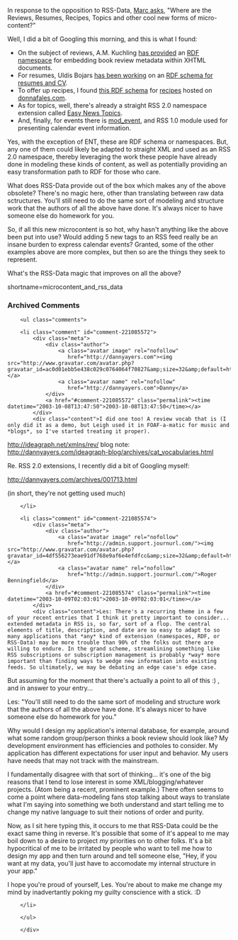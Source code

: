 <p>
In response to the opposition to RSS-Data,
<a href="http://blogs.it/0100198/2003/10/07.html#a1818">Marc asks</a>,
"Where are the Reviews, Resumes, Recipes, Topics and other cool new
forms of micro-content?"
</p>
<p>
Well, I did a bit of Googling this morning, and this is what I found:
</p>
<ul>
<li>
On the subject of reviews, A.M. Kuchling
<a href="http://www.amk.ca/xml/reviews.html">has provided</a> an
<a href="http://amk.ca/xml/review/1.0">RDF namespace</a>
for embedding book review metadata within XHTML documents.
</li>
<li>
For resumes,
Uldis Bojars
<a href="http://lists.w3.org/Archives/Public/www-rdf-interest/2002Jun/0077.html">has been working</a> on an
<a href="http://nightman.lv/~captsolo/cv.rdfs">RDF schema for resumes and CV</a>.
</li>
<li>
To offer up recipes, I found
<a href="http://donnafales.com/2002/07/28/recipe-schema">this RDF schema</a>
for <a href="http://donnafales.com/2003/recipes">recipes</a> hosted on
<a href="http://donnafales.com">donnafales.com</a>.
</li>
<li>
As for topics, well, there's already a straight RSS 2.0 namespace
extension called <a href="http://matt.blogs.it/specs/ENT/1.0/">Easy News Topics</a>.
</li>
<li>
And, finally, for events there is
<a href="http://web.resource.org/rss/1.0/modules/event/">mod_event</a>,
and RSS 1.0 module used for presenting calendar event information.
</li>
</ul>
<p>
Yes, with the exception of ENT, these are RDF schema or namespaces.
But, any one of them could likely be adapted to straight XML and used as an RSS 2.0
namespace, thereby leveraging the work these people have already done
in modeling these kinds of content, as well as potentially providing
an easy transformation path to RDF for those who care.
</p>
<p>
What does RSS-Data provide out of the box which makes any of the
above obsolete?  There's no magic here, other than translating between
raw data sctructures.  You'll still need to do the same sort of
modeling and structure work that the authors of all the above have
done.  It's always nicer to have someone else do homework for you.
</p>
<p>
So, if all this new microcontent is so hot, why hasn't anything like
the above been put into use?  Would adding 5 new tags to an RSS
feed really be an insane burden to express calendar events?  Granted,
some of the other examples above are more complex, but then so are
the things they seek to represent.
</p>
<p>
What's the RSS-Data magic that improves on all the above?
</p>
<!--more-->
shortname=microcontent_and_rss_data

<div id="comments" class="comments archived-comments">
            <h3>Archived Comments</h3>
            
        <ul class="comments">
            
        <li class="comment" id="comment-221085572">
            <div class="meta">
                <div class="author">
                    <a class="avatar image" rel="nofollow" 
                       href="http://dannyayers.com"><img src="http://www.gravatar.com/avatar.php?gravatar_id=ac0d01ebb5e438c029c0764064f70827&amp;size=32&amp;default=http://mediacdn.disqus.com/1320279820/images/noavatar32.png"/></a>
                    <a class="avatar name" rel="nofollow" 
                       href="http://dannyayers.com">Danny</a>
                </div>
                <a href="#comment-221085572" class="permalink"><time datetime="2003-10-08T13:47:50">2003-10-08T13:47:50</time></a>
            </div>
            <div class="content">I did one too! A review vocab that is (I only did it as a demo, but Leigh used it in FOAF-a-matic for music and *blogs*, so I've started treating it proper).

http://ideagraph.net/xmlns/rev/
blog note:
http://dannyayers.com/ideagraph-blog/archives/cat_vocabularies.html

Re. RSS 2.0 extensions, I recently did a bit of Googling myself:

http://dannyayers.com/archives/001713.html

(in short, they're not getting used much)</div>
            
        </li>
    
        <li class="comment" id="comment-221085574">
            <div class="meta">
                <div class="author">
                    <a class="avatar image" rel="nofollow" 
                       href="http://admin.support.journurl.com/"><img src="http://www.gravatar.com/avatar.php?gravatar_id=4df556273eae91df768e9af6e4efdfcc&amp;size=32&amp;default=http://mediacdn.disqus.com/1320279820/images/noavatar32.png"/></a>
                    <a class="avatar name" rel="nofollow" 
                       href="http://admin.support.journurl.com/">Roger Benningfield</a>
                </div>
                <a href="#comment-221085574" class="permalink"><time datetime="2003-10-09T02:03:01">2003-10-09T02:03:01</time></a>
            </div>
            <div class="content">Les: There's a recurring theme in a few of your recent entries that I think it pretty important to consider... extended metadata in RSS is, so far, sort of a flop. The central elements of title, description, and date are so easy to adapt to so many applications that *any* kind of extension (namespaces, RDF, or RSS-Data) may be more trouble than 90% of the folks out there are willing to endure. In the grand scheme, streamlining something like RSS subscriptions or subscription management is probably *way* more important than finding ways to wedge new information into existing feeds. So ultimately, we may be debating an edge case's edge case.

But assuming for the moment that there's actually a point to all of this :) , and in answer to your entry...

Les: "You'll still need to do the same sort of modeling and structure work that the authors of all the above have done. It's always nicer to have someone else do homework for you."

Why would I design my application's internal database, for example, around what some random group/person thinks a book review should look like? My development environment has efficiencies and potholes to consider. My application has different expectations for user input and behavior. My users have needs that may not track with the mainstream.

I fundamentally disagree with that sort of thinking... it's one of the big reasons that I tend to lose interest in some XML/blogging/whatever projects. (Atom being a recent, prominent example.) There often seems to come a point where data-modeling fans stop talking about ways to translate what I'm saying into something we both understand and start telling me to change my native language to suit their notions of order and purity.

Now, as I sit here typing this, it occurs to me that RSS-Data could be the exact same thing in reverse. It's possible that some of it's appeal to me may boil down to a desire to project *my* priorities on to other folks. It's a bit hypocritical of me to be irritated by people who want to tell me how to design my app and then turn around and tell someone else, "Hey, if you want at my data, you'll just have to accomodate my internal structure in your app."

I hope you're proud of yourself, Les. You're about to make me change my mind by inadvertantly poking my guilty conscience with a stick. :D</div>
            
        </li>
    
        </ul>
    
        </div>
    
